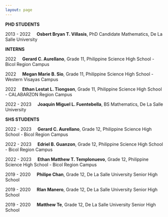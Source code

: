 ```yaml
---
layout: page
---
```

**PHD STUDENTS**

2013 - 2022 &nbsp; &nbsp; **Osbert Bryan T. Villasis**, PhD Candidate Mathematics, De La Salle University

**INTERNS**

2022 &nbsp; &nbsp; **Gerard C. Aurellano**, Grade 11, Philippine Science High School - Bicol Region Campus

2022 &nbsp; &nbsp; **Megan Marie B. Sio**, Grade 11, Philippine Science High School - Western Visayas Campus

2022 &nbsp; &nbsp; **Ethan Lestat L. Tiongson**, Grade 11, Philippine Science High School - CALABARZON Region Campus

2022 - 2023 &nbsp; &nbsp; **Joaquin Miguel L. Fuentebella**, BS Mathematics, De La Salle University

**SHS STUDENTS**

2022 - 2023 &nbsp; &nbsp; **Gerard C. Aurellano**, Grade 12, Philippine Science High School - Bicol Region Campus

2022 - 2023 &nbsp; &nbsp; **Edriel B. Guanzon**, Grade 12, Philippine Science High School - Bicol Region Campus

2022 - 2023 &nbsp; &nbsp; **Ethan Matthew T. Templonuevo**, Grade 12, Philippine Science High School - Bicol Region Campus

2019 - 2020 &nbsp; &nbsp; **Philipe Chan**, Grade 12, De La Salle University Senior High School

2019 - 2020 &nbsp; &nbsp; **Rlan Manero**, Grade 12, De La Salle University Senior High School

2019 - 2020 &nbsp; &nbsp; **Matthew Te**, Grade 12, De La Salle University Senior High School
